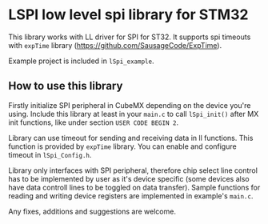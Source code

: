 # LSPI low level spi library for STM32

This library works with LL driver for SPI for ST32. It supports spi timeouts with `expTime` library (https://github.com/SausageCode/ExpTime).

Example project is included in `lSpi_example`.

## How to use this library

Firstly initialize SPI peripheral in CubeMX depending on the device you're using.
Include this library at least in your `main.c` to call `lSpi_init()` after MX init functions, like under section `USER CODE BEGIN 2`.

Library can use timeout for sending and receiving data in ll functions. This function is provided by `expTime` library. You can enable and configure timeout in `lSpi_Config.h`.

Library only interfaces with SPI peripheral, therefore chip select line control has to be implemented by user as it's device specific (some devices also have data controll lines to be toggled on data transfer). Sample functions for reading and writing device registers are implemented in example's `main.c`.

Any fixes, additions and suggestions are welcome.